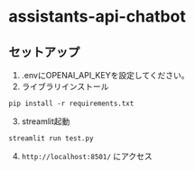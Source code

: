# assistants-api-chatbot

## セットアップ

1. .envにOPENAI_API_KEYを設定してください。
2. ライブラリインストール

```
pip install -r requirements.txt
```

3. streamlit起動

```
streamlit run test.py
```

4. `http://localhost:8501/` にアクセス
